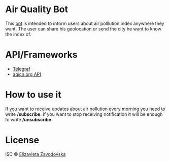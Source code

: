 # Air Quality Bot 
This [bot](https://t.me/AirIndexBot) is intended to inform users about air polllution index anywhere they want. The user can share his geolocation or send the city he want to know the index of.
# API/Frameworks
* [Telegraf](https://telegraf.js.org/#/)
* [aqicn.org API](https://aqicn.org/api/ru/)
# How to use it
If you want to receive updates about air pollution every morning you need to write **/subscribe**. If you want to stop receiving notification it will be enough to write **/unsubscribe**.
# License
ISC © [Elizavieta Zavodovska](https://github.com/zavad4)
